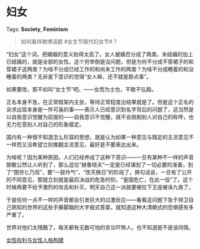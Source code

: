 # 妇女

Tags: **Society**, **Feminism**

> 如何看待微博话题 #女生节取代妇女节#？



“妇女”这个词，把婚姻的意义抬得太高了。女人被婚否分成了两类，未结婚的加上已结婚的，就是全部的女性。这个穷举倒是没问题，但是为何不分成不穿裙子的和穿裙子这两类？为啥不分成已经工作的和尚未工作的两类？为啥不分成睡着的和没睡着的两类？无非是下意识的觉得“女人嘛，还不就是那点事”。

如果要改，那不如叫“女士节”吧。——女而为士也，不敢不弘毅。

正名本身不急，在正常框架内主张，等待正常程度出结果就是了。但是这个正名的诉求出现本身是一件可喜的事——表示人已经意识到名字背后的问题了，这当然是以自我意识觉醒为前提的——自我意识不觉醒，就不会挑剔别人对自己的称呼，也无力在意别人对自己的形象框定。

国内有一种很不知道怎么形容的思想，就是认为如果一种意见与既定的主流意见不一样而又没希望立刻推翻主流意见，最好是不要表达出来。

为啥呢？因为某种原因，人们已经养成了这种下意识——一旦有某种不一样的声音胆敢公然让人听到了，那么这位“赫鲁晓夫”一定是已经谋划了一切必要的准备，到了“图穷匕乃现”，要“一鼓作气”，“改天换日”的阶段了。换句话说，一旦有了公开的不同意见，那就立刻就是最后决战的危急时刻，“皇国危亡，在此一役”了。这个时候再要不给予激烈的攻击和扑灭，明天自己这一派就要被拉下王座被诛九族了。

于是任何一点不一样的声音都会引发巨大的过激反应——看看这问题下急于捍卫自己熟知的世界的这些手撕脚踹的大字报式答案，就知道这种大清朝式的恐惧感有多严重了。

世界对他们太残酷了，每天都有无数可怕的言论吓煞人。也不知道是不是该同情。

[女性权利与女性人格构建](https://zhihu.com/collection/369876193)

